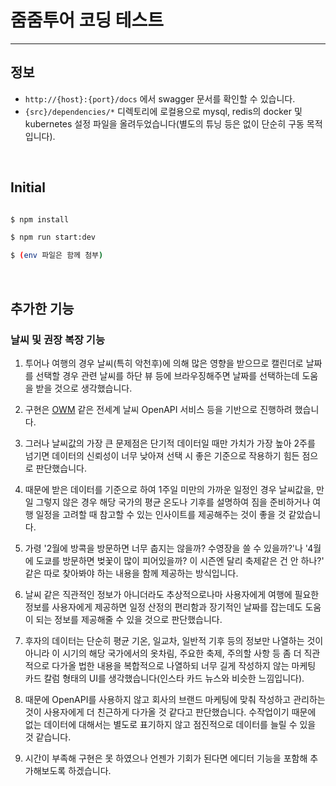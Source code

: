 # 줌줌투어 코딩 테스트

---

## 정보
- `http://{host}:{port}/docs` 에서 swagger 문서를 확인할 수 있습니다.
- `{src}/dependencies/*` 디렉토리에 로컬용으로 mysql, redis의 docker 및 kubernetes 설정 파일을 올려두었습니다(별도의 튜닝 등은 없이 단순히 구동 목적입니다).

<br>

## Initial
```bash

$ npm install

$ npm run start:dev

$ (env 파일은 함께 첨부)

```

<br>

## 추가한 기능

### 날씨 및 권장 복장 기능

1. 투어나 여행의 경우 날씨(특히 악천후)에 의해 많은 영향을 받으므로 캘린더로 날짜를 선택할 경우 관련 날씨를 하단 뷰 등에 브라우징해주면 날짜를 선택하는데 도움을 받을 것으로 생각했습니다.

2. 구현은 [OWM](https://openweathermap.org/) 같은 전세계 날씨 OpenAPI 서비스 등을 기반으로 진행하려 했습니다.

3. 그러나 날씨값의 가장 큰 문제점은 단기적 데이터일 때만 가치가 가장 높아 2주를 넘기면 데이터의 신뢰성이 너무 낮아져 선택 시 좋은 기준으로 작용하기 힘든 점으로 판단했습니다.

4. 때문에 받은 데이터를 기준으로 하여 1주일 미만의 가까운 일정인 경우 날씨값을, 만일 그렇지 않은 경우 해당 국가의 평균 온도나 기후를 설명하여 짐을 준비하거나 여행 일정을 고려할 때 참고할 수 있는 인사이트를 제공해주는 것이 좋을 것 같았습니다.

5. 가령 '2월에 방콕을 방문하면 너무 춥지는 않을까? 수영장을 쓸 수 있을까?'나 '4월에 도쿄를 방문하면 벚꽃이 많이 피어있을까? 이 시즌엔 달리 축제같은 건 안 하나?' 같은 따로 찾아봐야 하는 내용을 함께 제공하는 방식입니다.

6. 날씨 같은 직관적인 정보가 아니더라도 추상적으로나마 사용자에게 여행에 필요한 정보를 사용자에게 제공하면 일정 산정의 편리함과 장기적인 날짜를 잡는데도 도움이 되는 정보를 제공해줄 수 있을 것으로 판단했습니다.

7. 후자의 데이터는 단순히 평균 기온, 일교차, 일반적 기후 등의 정보만 나열하는 것이 아니라 이 시기의 해당 국가에서의 옷차림, 주요한 축제, 주의할 사항 등 좀 더 직관적으로 다가올 법한 내용을 복합적으로 나열하되 너무 길게 작성하지 않는 마케팅 카드 칼럼 형태의 UI를 생각했습니다(인스타 카드 뉴스와 비슷한 느낌입니다).

8. 때문에 OpenAPI를 사용하지 않고 회사의 브랜드 마케팅에 맞춰 작성하고 관리하는 것이 사용자에게 더 친근하게 다가올 것 같다고 판단했습니다. 수작업이기 때문에 없는 데이터에 대해서는 별도로 표기하지 않고 점진적으로 데이터를 늘릴 수 있을 것 같습니다.

10. 시간이 부족해 구현은 못 하였으나 언젠가 기회가 된다면 에디터 기능을 포함해 추가해보도록 하겠습니다.
